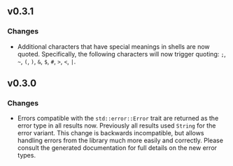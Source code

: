 ## v0.3.1

### Changes

* Additional characters that have special meanings in shells are now quoted.
  Specifically, the following characters will now trigger quoting: `;`, `~`,
  `(`, `)`, `&`, `$`, `#`, `>`, `<`, `|`.

## v0.3.0

### Changes

* Errors compatible with the `std::error::Error` trait are returned as the
  error type in all results now. Previously all results used `String` for the
  error variant. This change is backwards incompatible, but allows handling
  errors from the library much more easily and correctly. Please consult the
  generated documentation for full details on the new error types.

